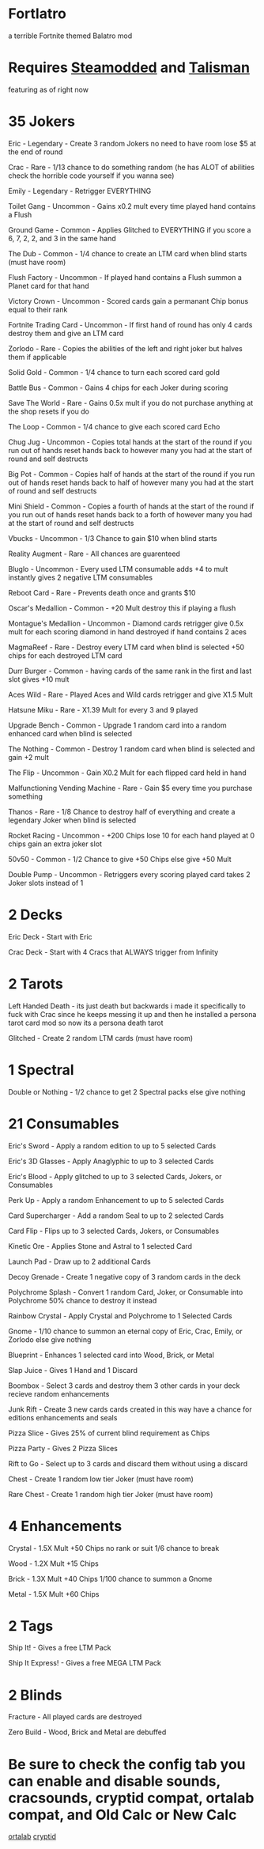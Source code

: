 # Fortlatro
a terrible Fortnite themed Balatro mod
# Requires [Steamodded](https://github.com/Steamodded/smods/wiki/) and [Talisman](https://github.com/MathIsFun0/Talisman/tree/main?tab=readme-ov-file)
featuring as of right now 
# 35 Jokers
Eric - Legendary - Create 3 random Jokers no need to have room lose $5 at the end of round

Crac - Rare - 1/13 chance to do something random (he has ALOT of abilities check the horrible code yourself if you wanna see)

Emily - Legendary - Retrigger EVERYTHING

Toilet Gang - Uncommon - Gains x0.2 mult every time played hand contains a Flush

Ground Game - Common - Applies Glitched to EVERYTHING if you score a 6, 7, 2, 2, and 3 in the same hand

The Dub - Common - 1/4 chance to create an LTM card when blind starts (must have room)

Flush Factory - Uncommon - If played hand contains a Flush summon a Planet card for that hand

Victory Crown - Uncommon - Scored cards gain a permanant Chip bonus equal to their rank

Fortnite Trading Card - Uncommon - If first hand of round has only 4 cards destroy them and give an LTM card

Zorlodo - Rare - Copies the abilities of the left and right joker but halves them if applicable

Solid Gold - Common - 1/4 chance to turn each scored card gold

Battle Bus - Common - Gains 4 chips for each Joker during scoring

Save The World - Rare - Gains 0.5x mult if you do not purchase anything at the shop resets if you do

The Loop - Common - 1/4 chance to give each scored card Echo

Chug Jug - Uncommon - Copies total hands at the start of the round if you run out of hands reset hands back to however many you had at the start of round and self destructs

Big Pot - Common - Copies half of hands at the start of the round if you run out of hands reset hands back to half of however many you had at the start of round and self destructs

Mini Shield - Common - Copies a fourth of hands at the start of the round if you run out of hands reset hands back to a forth of however many you had at the start of round and self destructs

Vbucks - Uncommon - 1/3 Chance to gain $10 when blind starts

Reality Augment - Rare - All chances are guarenteed

Bluglo - Uncommon - Every used LTM consumable adds +4 to mult instantly gives 2 negative LTM consumables

Reboot Card - Rare - Prevents death once and grants $10 

Oscar's Medallion - Common - +20 Mult destroy this if playing a flush

Montague's Medallion - Uncommon - Diamond cards retrigger give 0.5x mult for each scoring diamond in hand destroyed if hand contains 2 aces

MagmaReef - Rare - Destroy every LTM card when blind is selected +50 chips for each destroyed LTM card

Durr Burger - Common - having cards of the same rank in the first and last slot gives +10 mult

Aces Wild - Rare - Played Aces and Wild cards retrigger and give X1.5 Mult

Hatsune Miku - Rare - X1.39 Mult for every 3 and 9 played

Upgrade Bench - Common - Upgrade 1 random card into a random enhanced card when blind is selected

The Nothing - Common - Destroy 1 random card when blind is selected and gain +2 mult

The Flip - Uncommon - Gain X0.2 Mult for each flipped card held in hand

Malfunctioning Vending Machine - Rare - Gain $5 every time you purchase something

Thanos - Rare - 1/8 Chance to destroy half of everything and create a legendary Joker when blind is selected

Rocket Racing - Uncommon - +200 Chips lose 10 for each hand played at 0 chips gain an extra joker slot

50v50 - Common - 1/2 Chance to give +50 Chips else give +50 Mult

Double Pump - Uncommon - Retriggers every scoring played card takes 2 Joker slots instead of 1

# 2 Decks
Eric Deck - Start with Eric

Crac Deck - Start with 4 Cracs that ALWAYS trigger from Infinity

# 2 Tarots
Left Handed Death - its just death but backwards i made it specifically to fuck with Crac since he keeps messing it up and then he installed a persona tarot card mod so now its a persona death tarot

Glitched - Create 2 random LTM cards (must have room)
# 1 Spectral
Double or Nothing - 1/2 chance to get 2 Spectral packs else give nothing
# 21 Consumables
Eric's Sword - Apply a random edition to up to 5 selected Cards

Eric's 3D Glasses - Apply Anaglyphic to up to 3 selected Cards

Eric's Blood - Apply glitched to up to 3 selected Cards, Jokers, or Consumables

Perk Up - Apply a random Enhancement to up to 5 selected Cards

Card Supercharger - Add a random Seal to up to 2 selected Cards

Card Flip - Flips up to 3 selected Cards, Jokers, or Consumables

Kinetic Ore - Applies Stone and Astral to 1 selected Card

Launch Pad - Draw up to 2 additional Cards

Decoy Grenade - Create 1 negative copy of 3 random cards in the deck

Polychrome Splash - Convert 1 random Card, Joker, or Consumable into Polychrome 50% chance to destroy it instead

Rainbow Crystal - Apply Crystal and Polychrome to 1 Selected Cards

Gnome - 1/10 chance to summon an eternal copy of Eric, Crac, Emily, or Zorlodo else give nothing

Blueprint - Enhances 1 selected card into Wood, Brick, or Metal

Slap Juice - Gives 1 Hand and 1 Discard

Boombox - Select 3 cards and destroy them 3 other cards in your deck recieve random enhancements

Junk Rift - Create 3 new cards cards created in this way have a chance for editions enhancements and seals

Pizza Slice - Gives 25% of current blind requirement as Chips

Pizza Party - Gives 2 Pizza Slices

Rift to Go - Select up to 3 cards and discard them without using a discard

Chest - Create 1 random low tier Joker (must have room)

Rare Chest - Create 1 random high tier Joker (must have room)

# 4 Enhancements
Crystal - 1.5X Mult +50 Chips no rank or suit 1/6 chance to break

Wood - 1.2X Mult +15 Chips

Brick - 1.3X Mult +40 Chips 1/100 chance to summon a Gnome

Metal - 1.5X Mult +60 Chips

# 2 Tags
Ship It! - Gives a free LTM Pack

Ship It Express! - Gives a free MEGA LTM Pack

# 2 Blinds
Fracture - All played cards are destroyed

Zero Build - Wood, Brick and Metal are debuffed

# Be sure to check the config tab you can enable and disable sounds, cracsounds, cryptid compat, ortalab compat, and Old Calc or New Calc
[ortalab](https://github.com/Eremel/Ortalab/tree/12ad0459565911aa5de428288c5d431466f06c73)
[cryptid](https://github.com/MathIsFun0/Cryptid)
